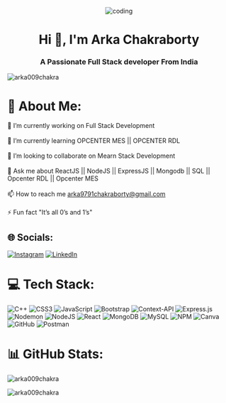 <p align ="center"><img src="https://ci6.googleusercontent.com/proxy/6yONIoTPFRxmcUzOEqGb9rYBV6ot9p2T-PEXVCf8vS8efQLz1Q0yo4Sa6U0lrDqnZIcEDq445nqEDoRcH9cyZobRVuLb3o8oyyjpFXZX1jC-Y1aa-YGJ3kxAAgGaX-S0gw4Tt_8xte_q=s0-d-e1-ft#https://www.lambdatest.com/blog/wp-content/uploads/2021/02/ezgif.com-gif-maker-1-1.gif" alt="coding" /></p>
<h1 align="center">Hi 👋, I'm Arka Chakraborty</h1>
<h3 align="center">A Passionate Full Stack developer From India</h3>

<p align="left"> <img src="https://komarev.com/ghpvc/?username=arka009chakra&label=Profile%20views&color=0e75b6&style=flat" alt="arka009chakra" /> </p>

# 💫 About Me:
🔭 I’m currently working on Full Stack Development<br><br>🌱 I’m currently learning OPCENTER MES || OPCENTER RDL<br><br>👯 I’m looking to collaborate on Mearn Stack Development<br><br>💬 Ask me about ReactJS || NodeJS || ExpressJS || Mongodb || SQL || Opcenter RDL || Opcenter MES<br><br>📫 How to reach me arka9791chakraborty@gmail.com<br><br>⚡ Fun fact "It’s all 0’s and 1’s"


## 🌐 Socials:
[![Instagram](https://img.shields.io/badge/Instagram-%23E4405F.svg?logo=Instagram&logoColor=white)](https://instagram.com/_incredible_ac) [![LinkedIn](https://img.shields.io/badge/LinkedIn-%230077B5.svg?logo=linkedin&logoColor=white)](https://linkedin.com/in/arka-chakraborty-18128a271) 

# 💻 Tech Stack:
![C++](https://img.shields.io/badge/c++-%2300599C.svg?style=for-the-badge&logo=c%2B%2B&logoColor=white) ![CSS3](https://img.shields.io/badge/css3-%231572B6.svg?style=for-the-badge&logo=css3&logoColor=white) ![JavaScript](https://img.shields.io/badge/javascript-%23323330.svg?style=for-the-badge&logo=javascript&logoColor=%23F7DF1E) ![Bootstrap](https://img.shields.io/badge/bootstrap-%238511FA.svg?style=for-the-badge&logo=bootstrap&logoColor=white) ![Context-API](https://img.shields.io/badge/Context--Api-000000?style=for-the-badge&logo=react) ![Express.js](https://img.shields.io/badge/express.js-%23404d59.svg?style=for-the-badge&logo=express&logoColor=%2361DAFB) ![Nodemon](https://img.shields.io/badge/NODEMON-%23323330.svg?style=for-the-badge&logo=nodemon&logoColor=%BBDEAD) ![NodeJS](https://img.shields.io/badge/node.js-6DA55F?style=for-the-badge&logo=node.js&logoColor=white) ![React](https://img.shields.io/badge/react-%2320232a.svg?style=for-the-badge&logo=react&logoColor=%2361DAFB) ![MongoDB](https://img.shields.io/badge/MongoDB-%234ea94b.svg?style=for-the-badge&logo=mongodb&logoColor=white) ![MySQL](https://img.shields.io/badge/mysql-4479A1.svg?style=for-the-badge&logo=mysql&logoColor=white) ![NPM](https://img.shields.io/badge/NPM-%23CB3837.svg?style=for-the-badge&logo=npm&logoColor=white) ![Canva](https://img.shields.io/badge/Canva-%2300C4CC.svg?style=for-the-badge&logo=Canva&logoColor=white) ![GitHub](https://img.shields.io/badge/github-%23121011.svg?style=for-the-badge&logo=github&logoColor=white) ![Postman](https://img.shields.io/badge/Postman-FF6C37?style=for-the-badge&logo=postman&logoColor=white)
# 📊 GitHub Stats:
<p><img align="center" src="https://github-readme-stats.vercel.app/api/top-langs?username=arka009chakra&show_icons=true&locale=en&layout=compact" alt="arka009chakra" /></p>

<p><img align="center" src="https://github-readme-streak-stats.herokuapp.com/?user=arka009chakra&" alt="arka009chakra" /></p>
